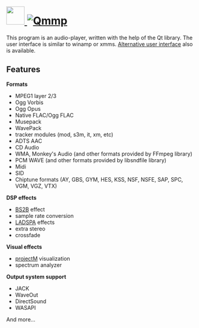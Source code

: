 # [<img src="https://cdn.jsdelivr.net/gh/AdmiringWorm/chocolatey-packages@166c97b541387d7c60b7797b2d2043989d46af53/icons/qmmp.png" height="48" width="48" /> ![Qmmp](https://img.shields.io/chocolatey/v/qmmp.svg?label=Qmmp&style=for-the-badge)](https://chocolatey.org/packages/qmmp)

This program is an audio-player, written with the help of the Qt library. The user interface is similar to winamp or xmms. [Alternative user interface][alt gui] also is available.

## Features

**Formats**
- MPEG1 layer 2/3
- Ogg Vorbis
- Ogg Opus
- Native FLAC/Ogg FLAC
- Musepack
- WavePack
- tracker modules (mod, s3m, it, xm, etc)
- ADTS AAC
- CD Audio
- WMA, Monkey's Audio (and other formats provided by FFmpeg library)
- PCM WAVE (and other formats provided by libsndfile library)
- Midi
- SID
- Chiptune formats (AY, GBS, GYM, HES, KSS, NSF, NSFE, SAP, SPC, VGM, VGZ, VTX)

**DSP effects**
- [BS2B][] effect
- sample rate conversion
- [LADSPA][] effects
- extra stereo
- crossfade

**Visual effects**
- [projectM][] visualization
- spectrum analyzer

**Output system support**
- JACK
- WaveOut
- DirectSound
- WASAPI

And more...

[alt gui]: http://qmmp.ylsoftware.com/screenshots.php
[BS2B]: http://bs2b.sourceforge.net/
[LADSPA]: http://www.ladspa.org/
[projectM]: http://projectm.sourceforge.net/
